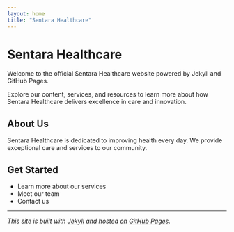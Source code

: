 ```yaml
---
layout: home
title: "Sentara Healthcare"
---
```


# Sentara Healthcare

Welcome to the official Sentara Healthcare website powered by Jekyll and GitHub Pages.

Explore our content, services, and resources to learn more about how Sentara Healthcare delivers excellence in care and innovation.

## About Us

Sentara Healthcare is dedicated to improving health every day. We provide exceptional care and services to our community.

## Get Started

- Learn more about our services
- Meet our team
- Contact us

---

*This site is built with [Jekyll](https://jekyllrb.com/) and hosted on [GitHub Pages](https://pages.github.com/).*
